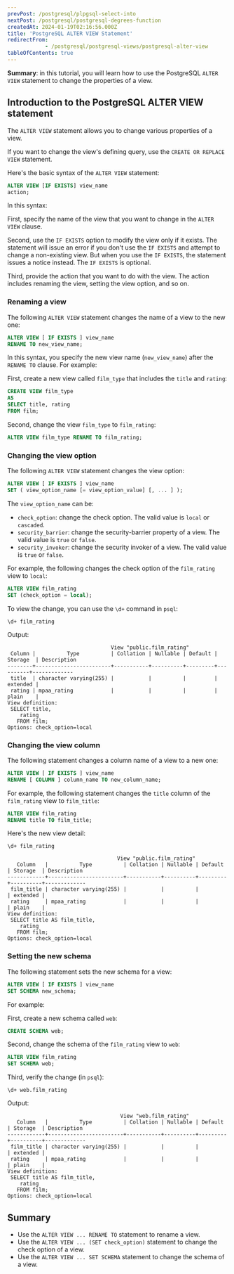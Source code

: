 ```yaml
---
prevPost: /postgresql/plpgsql-select-into
nextPost: /postgresql/postgresql-degrees-function
createdAt: 2024-01-19T02:16:56.000Z
title: 'PostgreSQL ALTER VIEW Statement'
redirectFrom: 
            - /postgresql/postgresql-views/postgresql-alter-view
tableOfContents: true
---
```


**Summary**: in this tutorial, you will learn how to use the PostgreSQL `ALTER VIEW` statement to change the properties of a view.

## Introduction to the PostgreSQL ALTER VIEW statement

The `ALTER VIEW` statement allows you to change various properties of a view.

If you want to change the view's defining query, use the `CREATE OR REPLACE VIEW` statement.

Here's the basic syntax of the `ALTER VIEW` statement:

```sql
ALTER VIEW [IF EXISTS] view_name
action;
```

In this syntax:

First, specify the name of the view that you want to change in the `ALTER VIEW` clause.

Second, use the `IF EXISTS` option to modify the view only if it exists. The statement will issue an error if you don't use the `IF EXISTS` and attempt to change a non-existing view. But when you use the `IF EXISTS`, the statement issues a notice instead. The `IF EXISTS` is optional.

Third, provide the action that you want to do with the view. The action includes renaming the view, setting the view option, and so on.

### Renaming a view

The following `ALTER VIEW` statement changes the name of a view to the new one:

```sql
ALTER VIEW [ IF EXISTS ] view_name
RENAME TO new_view_name;
```

In this syntax, you specify the new view name (`new_view_name`) after the `RENAME TO` clause. For example:

First, create a new view called `film_type` that includes the `title` and `rating`:

```sql
CREATE VIEW film_type
AS
SELECT title, rating
FROM film;
```

Second, change the view `film_type` to `film_rating`:

```sql
ALTER VIEW film_type RENAME TO film_rating;
```

### Changing the view option

The following `ALTER VIEW` statement changes the view option:

```sql
ALTER VIEW [ IF EXISTS ] view_name
SET ( view_option_name [= view_option_value] [, ... ] );
```

The `view_option_name` can be:

- `check_option`: change the check option. The valid value is `local` or `cascaded`.
- `security_barrier`: change the security-barrier property of a view. The valid value is `true` or `false`.
- `security_invoker`: change the security invoker of a view. The valid value is `true` or `false`.

For example, the following changes the check option of the `film_rating` view to `local`:

```sql
ALTER VIEW film_rating
SET (check_option = local);
```

To view the change, you can use the `\d+` command in `psql`:

```
\d+ film_rating
```

Output:

```
                                 View "public.film_rating"
 Column |          Type          | Collation | Nullable | Default | Storage  | Description
--------+------------------------+-----------+----------+---------+----------+-------------
 title  | character varying(255) |           |          |         | extended |
 rating | mpaa_rating            |           |          |         | plain    |
View definition:
 SELECT title,
    rating
   FROM film;
Options: check_option=local
```

### Changing the view column

The following statement changes a column name of a view to a new one:

```sql
ALTER VIEW [ IF EXISTS ] view_name
RENAME [ COLUMN ] column_name TO new_column_name;
```

For example, the following statement changes the `title` column of the `film_rating` view to `film_title`:

```sql
ALTER VIEW film_rating
RENAME title TO film_title;
```

Here's the new view detail:

```
\d+ film_rating
```

```
                                   View "public.film_rating"
   Column   |          Type          | Collation | Nullable | Default | Storage  | Description
------------+------------------------+-----------+----------+---------+----------+-------------
 film_title | character varying(255) |           |          |         | extended |
 rating     | mpaa_rating            |           |          |         | plain    |
View definition:
 SELECT title AS film_title,
    rating
   FROM film;
Options: check_option=local
```

### Setting the new schema

The following statement sets the new schema for a view:

```sql
ALTER VIEW [ IF EXISTS ] view_name
SET SCHEMA new_schema;
```

For example:

First, create a new schema called `web`:

```sql
CREATE SCHEMA web;
```

Second, change the schema of the `film_rating` view to `web`:

```sql
ALTER VIEW film_rating
SET SCHEMA web;
```

Third, verify the change (in `psql`):

```
\d+ web.film_rating
```

Output:

```
                                    View "web.film_rating"
   Column   |          Type          | Collation | Nullable | Default | Storage  | Description
------------+------------------------+-----------+----------+---------+----------+-------------
 film_title | character varying(255) |           |          |         | extended |
 rating     | mpaa_rating            |           |          |         | plain    |
View definition:
 SELECT title AS film_title,
    rating
   FROM film;
Options: check_option=local
```

## Summary

- Use the `ALTER VIEW ... RENAME TO` statement to rename a view.
- Use the `ALTER VIEW ... (SET check_option)` statement to change the check option of a view.
- Use the `ALTER VIEW ... SET SCHEMA` statement to change the schema of a view.
